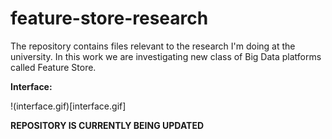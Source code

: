 # feature-store-research
The repository contains files relevant to the research I'm doing at the university. In this work we are investigating new class of Big Data platforms called Feature Store.

**Interface:**

!(interface.gif)[interface.gif]

**REPOSITORY IS CURRENTLY BEING UPDATED**
